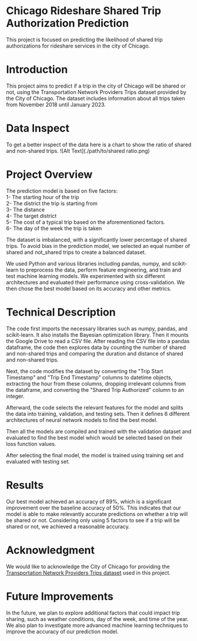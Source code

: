 # Chicago Rideshare Shared Trip Authorization Prediction
This project is focused on predicting the likelihood of shared trip authorizations for rideshare services in the city of Chicago.

# Introduction
This project aims to predict if a trip in the city of Chicago will be shared or not, using the Transportation Network Providers Trips dataset provided by the City of Chicago. The dataset includes information about all trips taken from November 2018 until January 2023.

# Data Inspect
To get a better inspect of the data here is a chart to show the ratio of shared and non-shared trips.
![Alt Text](./path/to/shared ratio.png)

# Project Overview
The prediction model is based on five factors:<br>
1- The starting hour of the trip<br>
2- The district the trip is starting from<br>
3- The distance<br>
4- The target district<br>
5- The cost of a typical trip based on the aforementioned factors.<br>
6- The day of the week the trip is taken<br>

The dataset is imbalanced, with a significantly lower percentage of shared trips. To avoid bias in the prediction model, we selected an equal number of shared and not_shared trips to create a balanced dataset.

We used Python and various libraries including pandas, numpy, and scikit-learn to preprocess the data, perform feature engineering, and train and test machine learning models. We experimented with six different architectures and evaluated their performance using cross-validation. We then chose the best model based on its accuracy and other metrics.

# Technical Description
The code first imports the necessary libraries such as numpy, pandas, and scikit-learn. It also installs the Bayesian optimization library. Then it mounts the Google Drive to read a CSV file. After reading the CSV file into a pandas dataframe, the code then explores data by counting the number of shared and non-shared trips and comparing the duration and distance of shared and non-shared trips.

Next, the code modifies the dataset by converting the "Trip Start Timestamp" and "Trip End Timestamp" columns to datetime objects, extracting the hour from these columns, dropping irrelevant columns from the dataframe, and converting the "Shared Trip Authorized" column to an integer.

Afterward, the code selects the relevant features for the model and splits the data into training, validation, and testing sets. Then it defines 6 different architectures of neural network models to find the best model.

Then all the models are compiled and trained with the validation dataset and evaluated to find the best model which would be selected based on their loss function values.

After selecting the final model, the model is trained using training set and evaluated with testing set.

# Results
Our best model achieved an accuracy of 89%, which is a significant improvement over the baseline accuracy of 50%. This indicates that our model is able to make relevantly accurate predictions on whether a trip will be shared or not. Considering only using 5 factors to see if a trip will be shared or not, we achieved a reasonable accuracy.

# Acknowledgment
We would like to acknowledge the City of Chicago for providing the [Transportation Network Providers Trips dataset](https://data.cityofchicago.org/Transportation/Transportation-Network-Providers-Trips/m6dm-c72p) used in this project.

# Future Improvements
In the future, we plan to explore additional factors that could impact trip sharing, such as weather conditions, day of the week, and time of the year. We also plan to investigate more advanced machine learning techniques to improve the accuracy of our prediction model.
